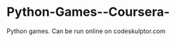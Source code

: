 Python-Games--Coursera-
=======================

Python games. Can be run online on codeskulptor.com
